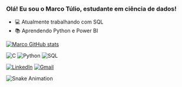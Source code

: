 ### Olá! Eu sou o Marco Túlio, estudante em ciência de dados!


- 💻 Atualmente trabalhando com SQL
- 📚 Aprendendo Python e Power BI

[![Marco GitHub stats](https://github-readme-stats.vercel.app/api?username=mtuliodev&theme=transparent)](https://github.com/mtuliodev/github-readme-stats)

![C](https://img.icons8.com/color/48/000000/c-programming.png)
![Python](https://img.icons8.com/color/48/000000/python.png)
![SQL](https://img.icons8.com/color/48/000000/sql.png)


[![LinkedIn](https://img.shields.io/badge/LinkedIn-blue?logo=linkedin&style=flat-square)](https://www.linkedin.com/in/marco-tulio-sousa-a40a2a203/)
[![Gmail](https://img.shields.io/badge/Gmail-D48E31?logo=gmail&style=flat-square&logoColor=white)](mailto:mtulio0906l@gmail.com)


![Snake Animation](https://github.com/mtuliodev)
